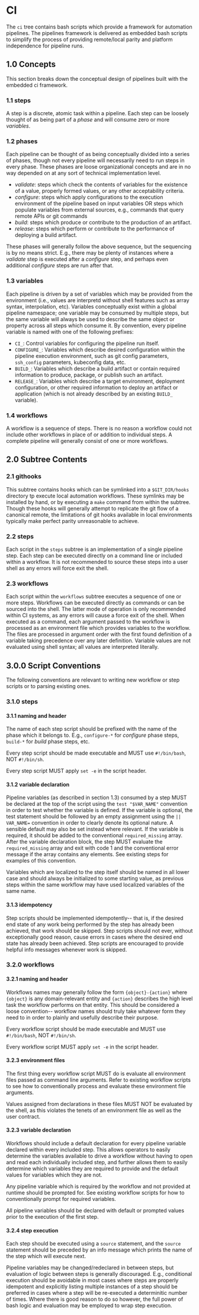 # CI

The `ci` tree contains bash scripts which provide a framework for automation
pipelines. The pipelines framework is delivered as embedded bash scripts to
simplify the process of providing remote/local parity and platform independence
for pipeline runs.

## 1.0 Concepts

This section breaks down the conceptual design of pipelines built with the
embedded ci framework.

### 1.1 steps

A step is a discrete, atomic task within a pipeline. Each step can be loosely
thought of as being part of a _phase_ and will consume zero or more _variables_.

### 1.2 phases

Each pipeline can be thought of as being conceptually divided into a series of
phases, though not every pipeline will necessarily need to run steps in every
phase. These phases are loose organizational concepts and are in no way depended
on at any sort of technical implementation level.

- _validate_: steps which check the contents of variables for the existence of
 a value, properly formed values, or any other acceptability criteria.
- _configure_: steps which apply configurations to the execution environment of
 the pipeline based on input variables OR steps which populate variables from
 external sources, e.g., commands that query remote APIs or git commands
- _build_: steps which produce or contribute to the production of an artifact.
- _release_: steps which perform or contribute to the performance of deploying a
 build artifact.

These phases will generally follow the above sequence, but the sequencing is by
no means strict. E.g., there may be plenty of instances where a _validate_ step
is executed after a _configure_ step, and perhaps even additional _configure_
steps are run after that.

### 1.3 variables

Each pipeline is driven by a set of variables which may be provided from the
environment (i.e., values are interpretd without shell features such as array
syntax, interpolation, etc). Variables conceptually exist within a global
pipeline namespace; one variable may be consumed by multiple steps, but the same
variable will always be used to describe the same object or property across all
steps which consume it. By convention, every pipeline variable is named with one
of the following prefixes:

- `CI_`: Control variables for configuring the pipeline run itself.
- `CONFIGURE_`: Variables which describe desired configuration within the
 pipeline execution environment, such as git config parameters, `ssh_config`
 parameters, kubeconfig data, etc.
- `BUILD_`: Variables which describe a build artifact or contain required
 information to produce, package, or publish such an artifact.
- `RELEASE_`: Variables which describe a target environment, deployment
 configuration, or other required information to deploy an artifact or
 application (which is not already described by an existing `BUILD_` variable).

### 1.4 workflows

A workflow is a sequence of steps. There is no reason a workflow could not
include other workflows in place of or addition to individual steps. A complete
pipeline will generally consist of one or more workflows.

## 2.0 Subtree Contents

### 2.1 githooks

This subtree contains hooks which can be symlinked into a `$GIT_DIR/hooks`
directory tp execute local automation workflows. These symlinks may be installed
by hand, or by executing a `make` command from within the subtree. Though these
hooks will generally attempt to replicate the git flow of a canonical remote,
the limitations of git hooks available in local environments typically make
perfect parity unreasonable to achieve.

### 2.2 steps

Each script in the `steps` subtree is an implementation of a single pipeline
step. Each step can be executed directly on a command line or included within a
workflow. It is not recommended to source these steps into a user shell as any
errors will force exit the shell.

### 2.3 workflows

Each script within the `workflows` subtree executes a sequence of one or more
steps. Workflows can be executed directly as commands or can be sourced into
the shell. The latter mode of operation is only recommended within CI systems,
as any errors will cause a force exit of the shell. When executed as a command,
each argument passed to the workflow is processed as an environment file which
provides variables to the workflow. The files are processed in argument order
with the first found definition of a variable taking precedence over any later
definition. Variable values are not evaluated using shell syntax; all values are
interpreted literally.

## 3.0.0 Script Conventions

The following conventions are relevant to writing new workflow or step scripts
or to parsing existing ones.

### 3.1.0 steps

#### 3.1.1 naming and header

The name of each step script should be prefixed with the name of the phase which
it belongs to. E.g., `configure-*` for _configure_ phase steps, `build-*` for
_build_ phase steps, etc.

Every step script should be made executable and MUST use `#!/bin/bash`, NOT
`#!/bin/sh`.

Every step script MUST apply `set -e` in the script header.

#### 3.1.2 variable declaration

Pipeline variables (as described in section 1.3) consumed by a step MUST be
declared at the top of the script using the `test "$VAR_NAME"` convention in
order to test whether the variable is defined. If the variable is optional, the
test statement should be followed by an empty assignment using the `||
VAR_NAME=` convention in order to clearly denote its optional nature. A sensible
default may also be set instead where relevant. If the variable is required, it
should be added to the conventional `required_missing` array. After the variable
declaration block, the step MUST evaluate the `required_missing` array and exit
with code 1 and the conventional error message if the array contains any
elements. See existing steps for examples of this convention.

Variables which are localized to the step itself should be named in all lower
case and should always be initialized to some starting value, as previous steps
within the same workflow may have used localized variables of the same name.

#### 3.1.3 idempotency

Step scripts should be implemented idempotently-- that is, if the desired end
state of any work being performed by the step has already been achieved, that
work should be skipped. Step scripts should not ever, without exceptionally good
reason, cause errors in cases where the desired end state has already been
achieved. Step scripts are encouraged to provide helpful info messages whenever
work is skipped.

### 3.2.0 workflows

#### 3.2.1 naming and header

Workflows names may generally follow the form `{object}-{action}` where
`{object}` is any domain-relevant entity and `{action}` describes the high level
task the workflow performs on that entity. This should be considered a loose
convention-- workflow names should truly take whatever form they need to in
order to plainly and usefully describe their purpose.

Every workflow script should be made executable and MUST use `#!/bin/bash`, NOT
`#!/bin/sh`.

Every workflow script MUST apply `set -e` in the script header.

#### 3.2.3 environment files

The first thing every workflow script MUST do is evaluate all environment files
passed as command line arguments. Refer to existing workflow scripts to see how
to conventionally process and evaluate these environment file arguments.

Values assigned from declarations in these files MUST NOT be evaluated by the
shell, as this violates the tenets of an environment file as well as the user
contract.

#### 3.2.3 variable declaration

Workflows should include a default declaration for every pipeline variable
declared within every included step. This allows operators to easily determine
the variables available to drive a workflow without having to open and read each
individually included step, and further allows them to easily determine which
variables they are required to provide and the default values for variables
which they are not.

Any pipeline variable which is required by the workflow and not provided at
runtime should be prompted for. See existing workflow scripts for how to
conventionally prompt for required variables.

All pipeline variables should be declared with default or prompted values prior
to the execution of the first step.

#### 3.2.4 step execution

Each step should be executed using a `source` statement, and the `source`
statement should be preceded by an info message which prints the name of the
step which will execute next.

Pipeline variables may be changed/redeclared in between steps, but evaluation of
logic between steps is generally discouraged. E.g., conditional execution should
be avoidable in most cases where steps are properly idempotent and explicitly
listing multiple instances of a step should be preferred in cases where a step
will be re-executed a determinitic number of times. Where there is good reason
to do so however, the full power of bash logic and evaluation may be employed to
wrap step execution.
